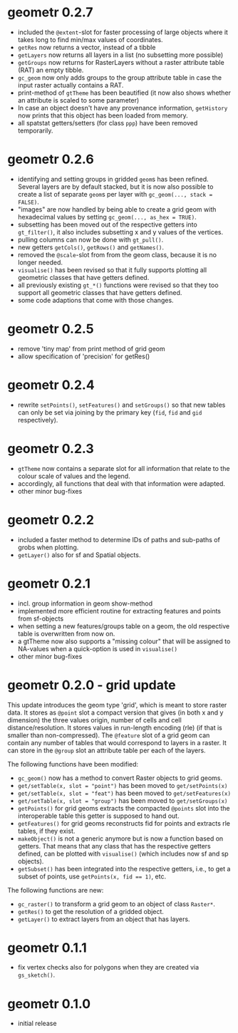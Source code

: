 # geometr 0.2.7

- included the `@extent`-slot for faster processing of large objects where it takes long to find min/max values of coordinates.
- `getRes` now returns a vector, instead of a tibble
- `getLayers` now returns all layers in a list (no subsetting more possible)
- `getGroups` now returns for RasterLayers without a raster attribute table (RAT) an empty tibble.
- `gc_geom` now only adds groups to the group attribute table in case the input raster actually contains a RAT.
- print-method of `gtTheme` has been beautified (it now also shows whether an attribute is scaled to some parameter)
- In case an object doesn't have any provenance information, `getHistory` now prints that this object has been loaded from memory.
- all spatstat getters/setters (for class `ppp`) have been removed temporarily.

# geometr 0.2.6

- identifying and setting groups in gridded `geom`s has been refined. Several layers are by default stacked, but it is now also possible to create a list of separate `geom`s per layer with `gc_geom(..., stack = FALSE)`.
- \"images\" are now handled by being able to create a grid geom with hexadecimal values by setting `gc_geom(..., as_hex = TRUE)`.
- subsetting has been moved out of the respective getters into `gt_filter()`, it also includes subsetting x and y values of the 
vertices.
- pulling columns can now be done with `gt_pull()`.
- new getters `getCols()`, `getRows()` and `getNames()`.
- removed the `@scale`-slot from from the geom class, because it is no longer needed.
- `visualise()` has been revised so that it fully supports plotting all geometric classes that have getters defined.
- all previously existing `gt_*()` functions were revised so that they too support all geometric classes that have getters defined.
- some code adaptions that come with those changes.

# geometr 0.2.5

- remove 'tiny map' from print method of grid geom
- allow specification of 'precision' for getRes()

# geometr 0.2.4

- rewrite `setPoints()`, `setFeatures()` and `setGroups()` so that new tables can only be set via joining by the primary key (`fid`, `fid` and  `gid` respectively).


# geometr 0.2.3

- `gtTheme` now contains a separate slot for all information that relate to the colour scale of values and the legend.
- accordingly, all functions that deal with that information were adapted.
- other minor bug-fixes

# geometr 0.2.2

- included a faster method to determine IDs of paths and sub-paths of grobs when plotting.
- `getLayer()` also for sf and Spatial objects.

# geometr 0.2.1

- incl. group information in geom show-method
- implemented more efficient routine for extracting features and points from sf-objects
- when setting a new features/groups table on a geom, the old respective table is overwritten from now on.
- a gtTheme now also supports a "missing colour" that will be assigned to NA-values when a quick-option is used in `visualise()`
- other minor bug-fixes

# geometr 0.2.0 - grid update

This update introduces the geom type 'grid', which is meant to store raster data. It stores as `@point` slot a compact version that gives (in both x and y dimension) the three values origin, number of cells and cell distance/resolution. It stores values in run-length encoding (rle) (if that is smaller than non-compressed). The `@feature` slot of a grid geom can contain any number of tables that would correspond to layers in a raster. It can store in the `@group` slot an attribute table per each of the layers.

The following functions have been modified:

- `gc_geom()` now has a method to convert Raster objects to grid geoms.
- `get/setTable(x, slot = "point")` has been moved to `get/setPoints(x)`
- `get/setTable(x, slot = "feat")` has been moved to `get/setFeatures(x)`
- `get/setTable(x, slot = "group")` has been moved to `get/setGroups(x)`
- `getPoints()` for grid geoms extracts the compacted `@points` slot into the interoperable table this getter is supposed to hand out.
- `getFeatures()` for grid geoms reconstructs fid for points and extracts rle tables, if they exist.
- `makeObject()` is not a generic anymore but is now a function based on getters. That means that any class that has the respective getters defined, can be plotted with `visualise()` (which includes now sf and sp objects).
- `getSubset()` has been integrated into the respective getters, i.e., to get a subset of points, use `getPoints(x, fid == 1)`, etc.

The following functions are new:

- `gc_raster()` to transform a grid geom to an object of class `Raster*`.
- `getRes()` to get the resolution of a gridded object.
- `getLayer()` to extract layers from an object that has layers.

# geometr 0.1.1

- fix vertex checks also for polygons when they are created via `gs_sketch()`.

# geometr 0.1.0

- initial release
